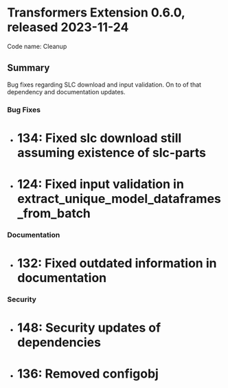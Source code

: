 # Transformers Extension 0.6.0, released 2023-11-24

Code name: Cleanup


## Summary

Bug fixes regarding SLC download and input validation. On to of that dependency and documentation updates.


### Bug Fixes

 - # 134: Fixed slc download still assuming existence of slc-parts
 - # 124: Fixed input validation in extract_unique_model_dataframes_from_batch
 

### Documentation

 - # 132: Fixed outdated information in documentation

### Security
 - # 148: Security updates of dependencies
 - # 136: Removed configobj

  